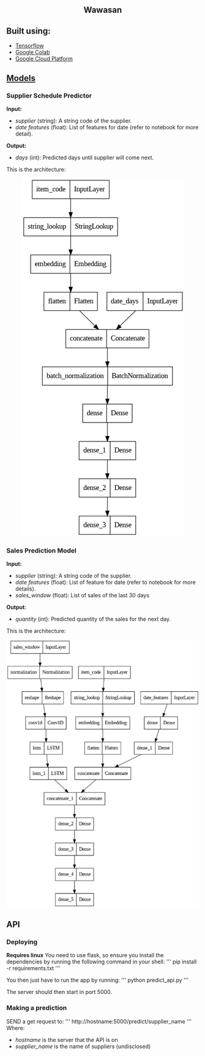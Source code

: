 <h2 align="center">Wawasan</h2>

## Built using:
- [Tensorflow](https://www.tensorflow.org/)
- [Google Colab](https://colab.research.google.com/)
- [Google Cloud Platform](https://cloud.google.com/)

## [Models](ml_modelling/models)

### Supplier Schedule Predictor
**Input:**
- *supplier* (string): A string code of the supplier.
- *date features* (float): List of features for date (refer to notebook for more detail).

**Output:**
- *days* (int): Predicted days until supplier will come next.

This is the architecture:
<p align="center">
    <img src="images/supplier_schedule_architecture.png" alt="Prediction architecture">
</p>

### Sales Prediction Model
**Input:**
- *supplier* (string): A string code of the supplier.
- *date features* (float): List of feature for date (refer to notebook for more details).
- *sales_window* (float): List of sales of the last 30 days

**Output:**
  - *quantity* (int): Predicted quantity of the sales for the next day.

  This is the architecture:
  <p align="center">
  <img src="images/sales_prediction_architecture.png" alt="Sales architecture">
  </p>

## API
### Deploying

**Requires linux**
You need to use flask, so ensure you install the dependencies by running the following command in your shell:
'''
pip install -r requirements.txt
'''

You then just have to run the app by running:
'''
python predict_api.py
'''

The server should then start in port 5000.

### Making a prediction
SEND a get request to:
'''
http://hostname:5000/predict/supplier_name
'''
Where:
- *hostname* is the server that the API is on
- *supplier_name* is the name of suppliers (undisclosed)
